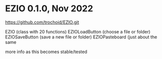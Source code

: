 
# EZIO 0.1.0, Nov 2022 

https://github.com/trochoid/EZIO.git 


EZIO (class with 20 functions)
EZIOLoadButton (choose a file or folder)
EZIOSaveButton (save a new file or folder)
EZIOPasteboard (just about the same

more info as this becomes stable/tested
